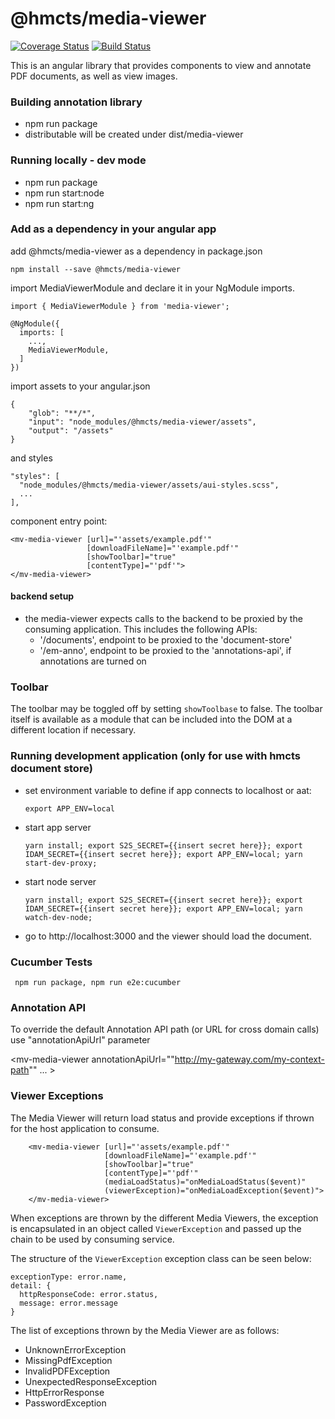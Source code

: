 # @hmcts/media-viewer 
[![Coverage Status](https://coveralls.io/repos/github/hmcts/media-viewer/badge.svg?branch=master)](https://coveralls.io/github/hmcts/media-viewer?branch=upload-npm-in-pipeline)
[![Build Status](https://travis-ci.com/hmcts/media-viewer.svg?branch=master)](https://travis-ci.com/hmcts/media-viewer)

This is an angular library that provides components to view and annotate PDF documents, as well as view images.

### Building annotation library
- npm run package
- distributable will be created under dist/media-viewer

### Running locally - dev mode
- npm run package
- npm run start:node
- npm run start:ng

### Add as a dependency in your angular app

add @hmcts/media-viewer as a dependency in package.json

```
npm install --save @hmcts/media-viewer
```

import MediaViewerModule and declare it in your NgModule imports.

```
import { MediaViewerModule } from 'media-viewer';

@NgModule({
  imports: [
    ...,
    MediaViewerModule,
  ]
})
```

import assets to your angular.json

```
{
    "glob": "**/*",
    "input": "node_modules/@hmcts/media-viewer/assets",
    "output": "/assets"
}
```

and styles

```
"styles": [
  "node_modules/@hmcts/media-viewer/assets/aui-styles.scss",
  ...
],
```

component entry point:

```
<mv-media-viewer [url]="'assets/example.pdf'"
                 [downloadFileName]="'example.pdf'"
                 [showToolbar]="true"
                 [contentType]="'pdf'">
</mv-media-viewer>  
```

#### backend setup
- the media-viewer expects calls to the backend to be proxied by the consuming application. This includes the following APIs:
  - '/documents', endpoint to be proxied to the 'document-store'
  - '/em-anno', endpoint to be proxied to the 'annotations-api', if annotations are turned on


### Toolbar

The toolbar may be toggled off by setting `showToolbase` to false. The toolbar itself is available as a module that can be included into the DOM at a different location if necessary. 

### Running development application (only for use with hmcts document store)
- set environment variable to define if app connects to localhost or aat:
  ```
  export APP_ENV=local
  ```
- start app server
  ```
  yarn install; export S2S_SECRET={{insert secret here}}; export IDAM_SECRET={{insert secret here}}; export APP_ENV=local; yarn start-dev-proxy;
  ```
- start node server
  ```
  yarn install; export S2S_SECRET={{insert secret here}}; export IDAM_SECRET={{insert secret here}}; export APP_ENV=local; yarn watch-dev-node;
  ``` 
- go to http://localhost:3000 and the viewer should load the document.

### Cucumber Tests
 ```
  npm run package, npm run e2e:cucumber
  ```
### Annotation API

To override the default Annotation API path (or URL for cross domain calls) use "annotationApiUrl" parameter

<mv-media-viewer annotationApiUrl=""http://my-gateway.com/my-context-path""  ... ></mv-media-viewer>
  
### Viewer Exceptions
The Media Viewer will return load status and provide exceptions if thrown for the host application to consume.
```
    <mv-media-viewer [url]="'assets/example.pdf'"
                     [downloadFileName]="'example.pdf'"
                     [showToolbar]="true"
                     [contentType]="'pdf'"
                     (mediaLoadStatus)="onMediaLoadStatus($event)"
                     (viewerException)="onMediaLoadException($event)">
    </mv-media-viewer>  
```

When exceptions are thrown by the different Media Viewers, the exception is encapsulated in an object called `ViewerException` and passed up the chain to be used by consuming service.

The structure of the `ViewerException` exception class can be seen below:

    exceptionType: error.name,
    detail: {
      httpResponseCode: error.status,
      message: error.message
    }

The list of exceptions thrown by the Media Viewer are as follows:
- UnknownErrorException
- MissingPdfException
- InvalidPDFException
- UnexpectedResponseException
- HttpErrorResponse
- PasswordException
